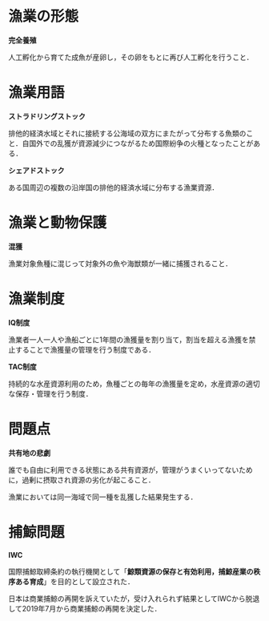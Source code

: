 # 漁業の形態

**完全養殖**

人工孵化から育てた成魚が産卵し，その卵をもとに再び人工孵化を行うこと．



# 漁業用語

**ストラドリングストック**

排他的経済水域とそれに接続する公海域の双方にまたがって分布する魚類のこと．自国外での乱獲が資源減少につながるため国際紛争の火種となったことがある．

**シェアドストック**

ある国周辺の複数の沿岸国の排他的経済水域に分布する漁業資源．



# 漁業と動物保護

**混獲**

漁業対象魚種に混じって対象外の魚や海獣類が一緒に捕獲されること．



# 漁業制度

**IQ制度**

漁業者一人一人や漁船ごとに1年間の漁獲量を割り当て，割当を超える漁獲を禁止することで漁獲量の管理を行う制度である．

**TAC制度**

持続的な水産資源利用のため，魚種ごとの毎年の漁獲量を定め，水産資源の適切な保存・管理を行う制度．



# 問題点

**共有地の悲劇**

誰でも自由に利用できる状態にある共有資源が，管理がうまくいってないために，過剰に摂取され資源の劣化が起こること．

漁業においては同一海域で同一種を乱獲した結果発生する．



# 捕鯨問題

**IWC**

国際捕鯨取締条約の執行機関として「**鯨類資源の保存と有効利用，捕鯨産業の秩序ある育成**」を目的として設立された．

日本は商業捕鯨の再開を訴えていたが，受け入れられず結果としてIWCから脱退して2019年7月から商業捕鯨の再開を決定した．